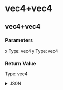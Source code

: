 # vec4+vec4

## vec4+vec4

### Parameters

x
  Type: vec4
y
  Type: vec4

### Return Value

  Type: vec4

<details><summary>JSON</summary>

```
{
  "Type": "vec4+vec4",
  "Name": "vec4+vec4",
  "Category": 1,
  "InputPins": [
    {
      "Connection": null,
      "Id": "x",
      "Type": "vec4"
    },
    {
      "Connection": null,
      "Id": "y",
      "Type": "vec4"
    }
  ],
  "OutputPins": [
    {
      "Id": "",
      "Type": "vec4"
    }
  ]
}
```

</details>

